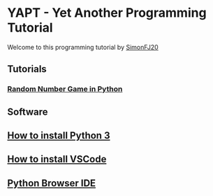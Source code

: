 
# YAPT - Yet Another Programming Tutorial

Welcome to this programming tutorial by [SimonFJ20](https://www.github.com/SimonFJ20/)

## Tutorials

### [Random Number Game in Python](./random-number-game-python/index.md)

## Software

## [How to install Python 3](./download-python3.md)

## [How to install VSCode](./download-download-vscode.md)

## [Python Browser IDE](./imbedded-trinket.html)
